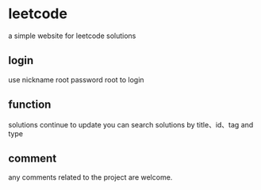 # leetcode
a simple website for leetcode solutions
## login
use 
nickname root
password root
to login
## function
solutions continue to update
you can search solutions by title、id、tag and type
## comment
any comments related to the project are welcome.
